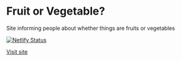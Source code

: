 # Fruit or Vegetable?
Site informing people about whether things are fruits or vegetables

[![Netlify Status](https://api.netlify.com/api/v1/badges/71717da7-2be8-4ed7-bd57-9029dce36e18/deploy-status)](https://app.netlify.com/sites/fruitorvegetable/deploys)

[Visit site](https://fruitorvegetable.science/)
